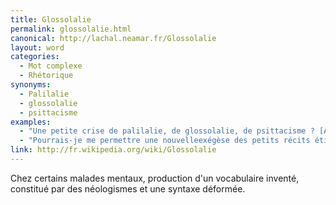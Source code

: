 ```yaml
---
title: Glossolalie
permalink: glossolalie.html
canonical: http://lachal.neamar.fr/Glossolalie
layout: word
categories:
  - Mot complexe
  - Rhétorique
synonyms:
  - Palilalie
  - glossolalie
  - psittacisme
examples:
  - "Une petite crise de palilalie, de glossolalie, de psittacisme ? [À quelqu'un qui bafouille]"
  - "Pourrais-je me permettre une nouvelleexégèse des petits récits étiologiquescontenant certains vocables qui auraient échappé à vos oreilles (petit problème de dysacousie ? à moins qu'une crise de glossolalie pernicieuse n'ait endiguée certains de mes propos \"à l'insu de mon plein gré\"…) ?"
link: http://fr.wikipedia.org/wiki/Glossolalie
---
```


Chez certains malades mentaux, production d'un vocabulaire inventé, constitué par des néologismes et une syntaxe déformée.

